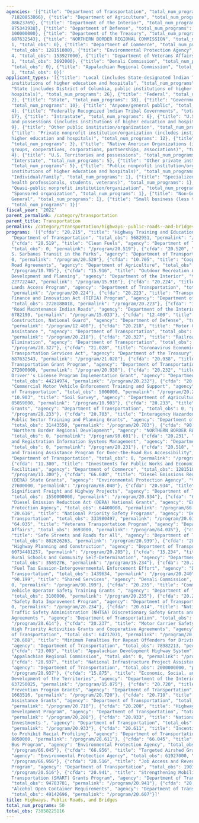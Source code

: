 ```yaml
---
agencies: '[{"title": "Department of Transportation", "total_num_programs": 33, "total_obs":
  71820853866}, {"title": "Department of Agriculture", "total_num_programs": 2, "total_obs":
  88623769}, {"title": "Department of the Interior", "total_num_programs": 4, "total_obs":
  875343938}, {"title": "Department of Defense", "total_num_programs": 1, "total_obs":
  100000000}, {"title": "Department of the Treasury", "total_num_programs": 1, "total_obs":
  687632543}, {"title": "NORTHERN BORDER REGIONAL COMMISSION", "total_num_programs":
  1, "total_obs": 0}, {"title": "Department of Commerce", "total_num_programs": 1,
  "total_obs": 128151000}, {"title": "Environmental Protection Agency", "total_num_programs":
  4, "total_obs": 153927000}, {"title": "Department of Veterans Affairs", "total_num_programs":
  1, "total_obs": 3693000}, {"title": "Denali Commission", "total_num_programs": 1,
  "total_obs": 0}, {"title": "Appalachian Regional Commission", "total_num_programs":
  1, "total_obs": 0}]'
applicant_types: '[{"title": "Local (includes State-designated lndian Tribes, excludes
  institutions of higher education and hospitals", "total_num_programs": 26}, {"title":
  "State (includes District of Columbia, public institutions of higher education and
  hospitals)", "total_num_programs": 26}, {"title": "Federal", "total_num_programs":
  2}, {"title": "State", "total_num_programs": 18}, {"title": "Government - General",
  "total_num_programs": 10}, {"title": "Anyone/general public", "total_num_programs":
  4}, {"title": "Federally Recognized lndian Tribal Governments", "total_num_programs":
  17}, {"title": "Intrastate", "total_num_programs": 6}, {"title": "U.S. Territories
  and possessions (includes institutions of higher education and hospitals)", "total_num_programs":
  9}, {"title": "Other public institution/organization", "total_num_programs": 5},
  {"title": "Private nonprofit institution/organization (includes institutions of
  higher education and hospitals)", "total_num_programs": 12}, {"title": "Profit organization",
  "total_num_programs": 3}, {"title": "Native American Organizations (includes lndian
  groups, cooperatives, corporations, partnerships, associations)", "total_num_programs":
  4}, {"title": "U.S. Territories and possessions", "total_num_programs": 12}, {"title":
  "Interstate", "total_num_programs": 5}, {"title": "Other private institutions/organizations",
  "total_num_programs": 5}, {"title": "Public nonprofit institution/organization (includes
  institutions of higher education and hospitals)", "total_num_programs": 13}, {"title":
  "Individual/Family", "total_num_programs": 1}, {"title": "Specialized group (e.g.
  health professionals, students, veterans)", "total_num_programs": 1}, {"title":
  "Quasi-public nonprofit institution/organization", "total_num_programs": 4}, {"title":
  "Sponsored organization", "total_num_programs": 1}, {"title": "Non-Government -
  General", "total_num_programs": 1}, {"title": "Small business (less than 500 employees)",
  "total_num_programs": 1}]'
fiscal_year: '2022'
parent_permalink: /category/transportation
parent_title: Transportation
permalink: /category/transportation/highways--public-roads--and-bridges
programs: '[{"cfda": "20.215", "title": "Highway Training and Education", "agency":
  "Department of Transportation", "total_obs": 5682951, "permalink": "/program/20.215"},
  {"cfda": "20.519", "title": "Clean Fuels", "agency": "Department of Transportation",
  "total_obs": 0, "permalink": "/program/20.519"}, {"cfda": "20.520", "title": "Paul
  S. Sarbanes Transit in the Parks", "agency": "Department of Transportation", "total_obs":
  0, "permalink": "/program/20.520"}, {"cfda": "10.705", "title": "Cooperative Forest
  Road Agreements", "agency": "Department of Agriculture", "total_obs": 3564769, "permalink":
  "/program/10.705"}, {"cfda": "15.916", "title": "Outdoor Recreation Acquisition,
  Development and Planning", "agency": "Department of the Interior", "total_obs":
  227722447, "permalink": "/program/15.916"}, {"cfda": "20.224", "title": "Federal
  Lands Access Program", "agency": "Department of Transportation", "total_obs": 227824094,
  "permalink": "/program/20.224"}, {"cfda": "20.223", "title": "Transportation Infrastructure
  Finance and Innovation Act (TIFIA) Program", "agency": "Department of Transportation",
  "total_obs": 2728188018, "permalink": "/program/20.223"}, {"cfda": "15.033", "title":
  "Road Maintenance Indian Roads", "agency": "Department of the Interior", "total_obs":
  6782190, "permalink": "/program/15.033"}, {"cfda": "12.400", "title": "Military
  Construction, National Guard", "agency": "Department of Defense", "total_obs": 100000000,
  "permalink": "/program/12.400"}, {"cfda": "20.218", "title": "Motor Carrier Safety
  Assistance ", "agency": "Department of Transportation", "total_obs": 487714693,
  "permalink": "/program/20.218"}, {"cfda": "20.327", "title": "Railroad Crossing
  Elimination", "agency": "Department of Transportation", "total_obs": 0, "permalink":
  "/program/20.327"}, {"cfda": "21.028", "title": "Coronavirus Economic Relief for
  Transportation Services Act", "agency": "Department of the Treasury", "total_obs":
  687632543, "permalink": "/program/21.028"}, {"cfda": "20.938", "title": "Rural Surface
  Transportation Grant Program", "agency": "Department of Transportation", "total_obs":
  272000000, "permalink": "/program/20.938"}, {"cfda": "20.232", "title": "Commercial
  Driver''s License Program Implementation Grant", "agency": "Department of Transportation",
  "total_obs": 44214974, "permalink": "/program/20.232"}, {"cfda": "20.243", "title":
  "Commercial Motor Vehicle Enforcement Training and Support", "agency": "Department
  of Transportation", "total_obs": 5000000, "permalink": "/program/20.243"}, {"cfda":
  "10.903", "title": "Soil Survey", "agency": "Department of Agriculture", "total_obs":
  85059000, "permalink": "/program/10.903"}, {"cfda": "20.233", "title": "Border Enforcement
  Grants", "agency": "Department of Transportation", "total_obs": 0, "permalink":
  "/program/20.233"}, {"cfda": "20.703", "title": "Interagency Hazardous Materials
  Public Sector Training and Planning Grants", "agency": "Department of Transportation",
  "total_obs": 31443550, "permalink": "/program/20.703"}, {"cfda": "90.601", "title":
  "Northern Border Regional Development", "agency": "NORTHERN BORDER REGIONAL COMMISSION",
  "total_obs": 0, "permalink": "/program/90.601"}, {"cfda": "20.231", "title": "Performance
  and Registration Information Systems Management", "agency": "Department of Transportation",
  "total_obs": 0, "permalink": "/program/20.231"}, {"cfda": "20.518", "title": "Capital
  and Training Assistance Program for Over-the-Road Bus Accessibility", "agency":
  "Department of Transportation", "total_obs": 0, "permalink": "/program/20.518"},
  {"cfda": "11.300", "title": "Investments for Public Works and Economic Development
  Facilities", "agency": "Department of Commerce", "total_obs": 128151000, "permalink":
  "/program/11.300"}, {"cfda": "66.040", "title": "Diesel Emissions Reduction Act
  (DERA) State Grants", "agency": "Environmental Protection Agency", "total_obs":
  27600000, "permalink": "/program/66.040"}, {"cfda": "20.934", "title": "Nationally
  Significant Freight and Highway Projects", "agency": "Department of Transportation",
  "total_obs": 1550000000, "permalink": "/program/20.934"}, {"cfda": "66.039", "title":
  "Diesel Emission Reduction Act (DERA) National Grants", "agency": "Environmental
  Protection Agency", "total_obs": 64400000, "permalink": "/program/66.039"}, {"cfda":
  "20.616", "title": "National Priority Safety Programs", "agency": "Department of
  Transportation", "total_obs": 333980497, "permalink": "/program/20.616"}, {"cfda":
  "64.035", "title": "Veterans Transportation Program", "agency": "Department of Veterans
  Affairs", "total_obs": 3693000, "permalink": "/program/64.035"}, {"cfda": "20.939",
  "title": "Safe Streets and Roads for All", "agency": "Department of Transportation",
  "total_obs": 802626263, "permalink": "/program/20.939"}, {"cfda": "20.205", "title":
  "Highway Planning and Construction", "agency": "Department of Transportation", "total_obs":
  60734401257, "permalink": "/program/20.205"}, {"cfda": "15.234", "title": "Secure
  Rural Schools and Community Self-Determination", "agency": "Department of the Interior",
  "total_obs": 3589276, "permalink": "/program/15.234"}, {"cfda": "20.240", "title":
  "Fuel Tax Evasion-Intergovernmental Enforcement Effort", "agency": "Department of
  Transportation", "total_obs": 1439634, "permalink": "/program/20.240"}, {"cfda":
  "90.199", "title": "Shared Services", "agency": "Denali Commission", "total_obs":
  0, "permalink": "/program/90.199"}, {"cfda": "20.235", "title": "Commercial Motor
  Vehicle Operator Safety Training Grants ", "agency": "Department of Transportation",
  "total_obs": 3100000, "permalink": "/program/20.235"}, {"cfda": "20.234", "title":
  "Safety Data Improvement Program", "agency": "Department of Transportation", "total_obs":
  0, "permalink": "/program/20.234"}, {"cfda": "20.614", "title": "National Highway
  Traffic Safety Administration (NHTSA) Discretionary Safety Grants and Cooperative
  Agreements ", "agency": "Department of Transportation", "total_obs": 26264317, "permalink":
  "/program/20.614"}, {"cfda": "20.237", "title": "Motor Carrier Safety Assistance
  High Priority Activities Grants and Cooperative Agreements", "agency": "Department
  of Transportation", "total_obs": 64217071, "permalink": "/program/20.237"}, {"cfda":
  "20.608", "title": "Minimum Penalties for Repeat Offenders for Driving While Intoxicated",
  "agency": "Department of Transportation", "total_obs": 78982213, "permalink": "/program/20.608"},
  {"cfda": "23.003", "title": "Appalachian Development Highway System", "agency":
  "Appalachian Regional Commission", "total_obs": 0, "permalink": "/program/23.003"},
  {"cfda": "20.937", "title": "National Infrastructure Project Assistance (Mega Projects)",
  "agency": "Department of Transportation", "total_obs": 2000000000, "permalink":
  "/program/20.937"}, {"cfda": "15.875", "title": "Economic, Social, and Political
  Development of the Territories", "agency": "Department of the Interior", "total_obs":
  637250025, "permalink": "/program/15.875"}, {"cfda": "20.720", "title": "State Damage
  Prevention Program Grants", "agency": "Department of Transportation", "total_obs":
  1663516, "permalink": "/program/20.720"}, {"cfda": "20.710", "title": "Technical
  Assistance Grants", "agency": "Department of Transportation", "total_obs": 3199491,
  "permalink": "/program/20.710"}, {"cfda": "20.200", "title": "Highway Research and
  Development Program", "agency": "Department of Transportation", "total_obs": 21744700,
  "permalink": "/program/20.200"}, {"cfda": "20.933", "title": "National Infrastructure
  Investments ", "agency": "Department of Transportation", "total_obs": 2245000000,
  "permalink": "/program/20.933"}, {"cfda": "20.611", "title": "Incentive Grant Program
  to Prohibit Racial Profiling", "agency": "Department of Transportation", "total_obs":
  8050000, "permalink": "/program/20.611"}, {"cfda": "66.045", "title": "Clean School
  Bus Program", "agency": "Environmental Protection Agency", "total_obs": 0, "permalink":
  "/program/66.045"}, {"cfda": "66.956", "title": "Targeted Airshed Grant Program",
  "agency": "Environmental Protection Agency", "total_obs": 61927000, "permalink":
  "/program/66.956"}, {"cfda": "20.516", "title": "Job Access and Reverse Commute
  Program", "agency": "Department of Transportation", "total_obs": 190150, "permalink":
  "/program/20.516"}, {"cfda": "20.941", "title": "Strengthening Mobility and Revolutionizing
  Transportation (SMART) Grants Program", "agency": "Department of Transportation",
  "total_obs": 94783781, "permalink": "/program/20.941"}, {"cfda": "20.607", "title":
  "Alcohol Open Container Requirements", "agency": "Department of Transportation",
  "total_obs": 49142696, "permalink": "/program/20.607"}]'
title: Highways, Public Roads, and Bridges
total_num_programs: 50
total_obs: 73858225116
---
```

